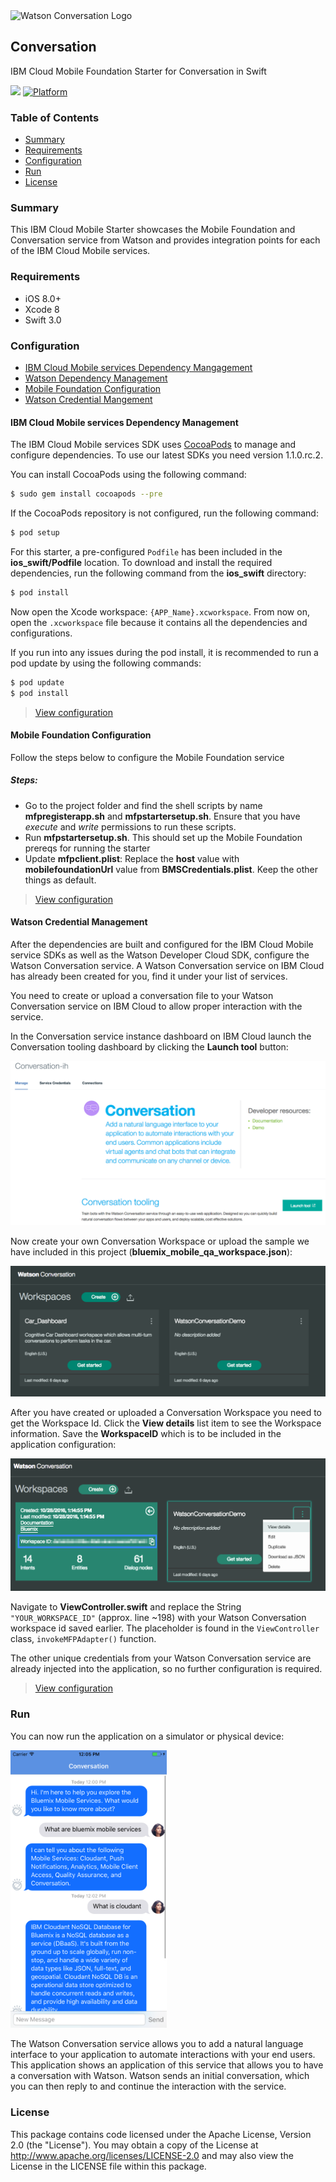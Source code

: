 <img src="https://bluemixassets.eu-gb.mybluemix.net/api/Products/image/logos/conversation.svg?key=[starter-watson-conversation]&event=readme-image-view" alt="Watson Conversation Logo" width="200px"/>

## Conversation
IBM Cloud Mobile Foundation Starter for Conversation in Swift

[![](https://img.shields.io/badge/bluemix-powered-blue.svg)](https://bluemix.net)
[![Platform](https://img.shields.io/badge/platform-ios_swift-lightgrey.svg?style=flat)](https://developer.apple.com/swift/)

### Table of Contents
* [Summary](#summary)
* [Requirements](#requirements)
* [Configuration](#configuration)
* [Run](#run)
* [License](#license)

### Summary
This IBM Cloud Mobile Starter showcases the Mobile Foundation and Conversation service from Watson and provides integration points for each of the IBM Cloud Mobile services.

### Requirements
* iOS 8.0+
* Xcode 8
* Swift 3.0

### Configuration
* [IBM Cloud Mobile services Dependency Mangagement](#bluemix-mobile-services-dependency-management)
* [Watson Dependency Management](#watson-dependency-management)
* [Mobile Foundation Configuration](#mobile-foundation-configuration)
* [Watson Credential Mangement](#watson-credential-management)

#### IBM Cloud Mobile services Dependency Management
The IBM Cloud Mobile services SDK uses [CocoaPods](https://cocoapods.org/) to manage and configure dependencies. To use our latest SDKs you need version 1.1.0.rc.2.

You can install CocoaPods using the following command:

```bash
$ sudo gem install cocoapods --pre
```

If the CocoaPods repository is not configured, run the following command:

```bash
$ pod setup
```

For this starter, a pre-configured `Podfile` has been included in the **ios_swift/Podfile** location. To download and install the required dependencies, run the following command from the **ios_swift** directory:

```bash
$ pod install
```
Now open the Xcode workspace: `{APP_Name}.xcworkspace`. From now on, open the `.xcworkspace` file because it contains all the dependencies and configurations.

If you run into any issues during the pod install, it is recommended to run a pod update by using the following commands:

```bash
$ pod update
$ pod install
```

> [View configuration](#configuration)

#### Mobile Foundation Configuration

Follow the steps below to configure the Mobile Foundation service
##### Steps:

* Go to the project folder and find the shell scripts by name **mfpregisterapp.sh** and **mfpstartersetup.sh**. Ensure that you have *execute* and *write* permissions to run these scripts.
* Run **mfpstartersetup.sh**. This should set up the Mobile Foundation prereqs for running the starter
* Update **mfpclient.plist**: Replace the **host** value with **mobilefoundationUrl** value from **BMSCredentials.plist**. Keep the other things as default.


> [View configuration](#configuration)

#### Watson Credential Management
After the dependencies are built and configured for the IBM Cloud Mobile service SDKs as well as the Watson Developer Cloud SDK, configure the Watson Conversation service. A Watson Conversation service on IBM Cloud has already been created for you, find it under your list of services.

You need to create or upload a conversation file to your Watson Conversation service on IBM Cloud to allow proper interaction with the service.

In the Conversation service instance dashboard on IBM Cloud launch the Conversation tooling dashboard by clicking the **Launch tool** button:

![ConversationDashboard](README_Images/ConversationDashboard.png)

Now create your own Conversation Workspace or upload the sample we have included in this project (**bluemix_mobile_qa_workspace.json**):

![ConversationWorkspace](README_Images/ConversationWorkspace.png)

After you have created or uploaded a Conversation Workspace you need to get the Workspace Id. Click the **View details** list item to see the Workspace information. Save the **WorkspaceID** which is to be included in the application configuration:

![ConversationWorkspaceID](README_Images/ConversationWorkspaceID.png)

Navigate to **ViewController.swift** and replace the String `"YOUR_WORKSPACE_ID"` (approx. line ~198) with your Watson Conversation workspace id saved earlier. The placeholder is found in the `ViewController` class, `invokeMFPAdapter()` function.

The other unique credentials from your Watson Conversation service are already injected into the application, so no further configuration is required.

> [View configuration](#configuration)

### Run
You can now run the application on a simulator or physical device:

<img src="README_Images/ConversationScreenshot.png" alt="Conversation App Screenshot" width="250px"/>

The Watson Conversation service allows you to add a natural language interface to your application to automate interactions with your end users. This application shows an application of this service that allows you to have a conversation with Watson. Watson sends an initial conversation, which you can then reply to and continue the interaction with the service.

### License
This package contains code licensed under the Apache License, Version 2.0 (the "License"). You may obtain a copy of the License at http://www.apache.org/licenses/LICENSE-2.0 and may also view the License in the LICENSE file within this package.
